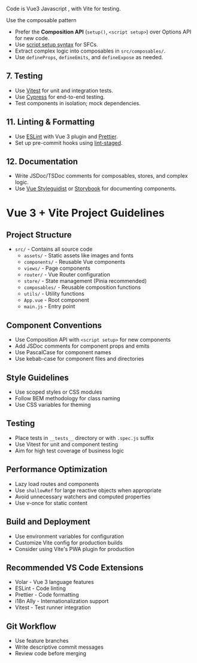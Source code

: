 Code is Vue3 Javascript , with Vite for testing.

Use the composable pattern

- Prefer the **Composition API** (`setup()`, `<script setup>`) over Options API for new code.
- Use [script setup syntax](https://vuejs.org/guide/extras/composition-api-faq.html#should-i-always-use-script-setup) for SFCs.
- Extract complex logic into composables in `src/composables/`.
- Use `defineProps`, `defineEmits`, and `defineExpose` as needed.

## 7. Testing

- Use [Vitest](https://vitest.dev/) for unit and integration tests.
- Use [Cypress](https://www.cypress.io/) for end-to-end testing.
- Test components in isolation; mock dependencies.

## 11. Linting & Formatting

- Use [ESLint](https://eslint.vuejs.org/) with Vue 3 plugin and [Prettier](https://prettier.io/).
- Set up pre-commit hooks using [lint-staged](https://github.com/okonet/lint-staged).

## 12. Documentation

- Write JSDoc/TSDoc comments for composables, stores, and complex logic.
- Use [Vue Styleguidist](https://vue-styleguidist.github.io/) or [Storybook](https://storybook.js.org/) for documenting components.

# Vue 3 + Vite Project Guidelines

## Project Structure

- `src/` - Contains all source code
  - `assets/` - Static assets like images and fonts
  - `components/` - Reusable Vue components
  - `views/` - Page components
  - `router/` - Vue Router configuration
  - `store/` - State management (Pinia recommended)
  - `composables/` - Reusable composition functions
  - `utils/` - Utility functions
  - `App.vue` - Root component
  - `main.js` - Entry point

## Component Conventions

- Use Composition API with `<script setup>` for new components
- Add JSDoc comments for component props and emits
- Use PascalCase for component names
- Use kebab-case for component files and directories

## Style Guidelines

- Use scoped styles or CSS modules
- Follow BEM methodology for class naming
- Use CSS variables for theming

## Testing

- Place tests in `__tests__` directory or with `.spec.js` suffix
- Use Vitest for unit and component testing
- Aim for high test coverage of business logic

## Performance Optimization

- Lazy load routes and components
- Use `shallowRef` for large reactive objects when appropriate
- Avoid unnecessary watchers and computed properties
- Use v-once for static content

## Build and Deployment

- Use environment variables for configuration
- Customize Vite config for production builds
- Consider using Vite's PWA plugin for production

## Recommended VS Code Extensions

- Volar - Vue 3 language features
- ESLint - Code linting
- Prettier - Code formatting
- i18n Ally - Internationalization support
- Vitest - Test runner integration

## Git Workflow

- Use feature branches
- Write descriptive commit messages
- Review code before merging
